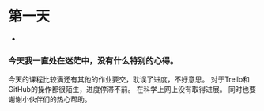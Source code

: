 # 第一天
-
### 今天我一直处在迷茫中，没有什么特别的心得。
今天的课程比较满还有其他的作业要交，耽误了进度，不好意思。
对于Trello和GitHub的操作都很陌生，进度停滞不前。
在科学上网上没有取得进展。
同时也要谢谢小伙伴们的热心帮助。
